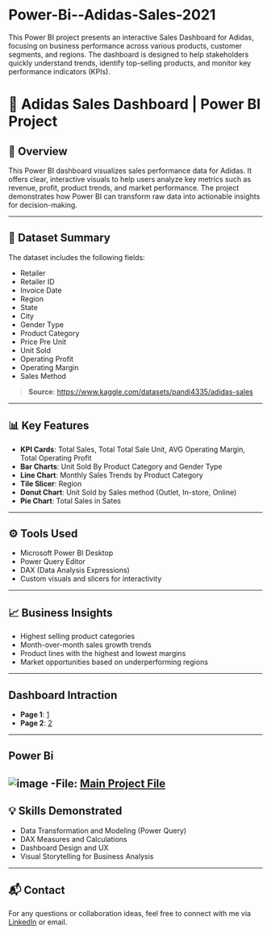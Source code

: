 # Power-Bi--Adidas-Sales-2021
This Power BI project presents an interactive Sales Dashboard for Adidas, focusing on business performance across various products, customer segments, and regions. The dashboard is designed to help stakeholders quickly understand trends, identify top-selling products, and monitor key performance indicators (KPIs).
# 👟 Adidas Sales Dashboard | Power BI Project

## 📌 Overview
This Power BI dashboard visualizes sales performance data for Adidas. It offers clear, interactive visuals to help users analyze key metrics such as revenue, profit, product trends, and market performance. The project demonstrates how Power BI can transform raw data into actionable insights for decision-making.

---

## 📁 Dataset Summary
The dataset includes the following fields:
- Retailer
- Retailer ID
- Invoice Date
- Region
- State
- City
- Gender Type
- Product Category 
- Price Pre Unit
- Unit Sold
- Operating Profit
- Operating Margin
- Sales Method

> **Source**: https://www.kaggle.com/datasets/pandi4335/adidas-sales

---

## 📊 Key Features
- **KPI Cards**: Total Sales, Total Total Sale Unit, AVG Operating Margin, Total Operating Profit
- **Bar Charts**: Unit Sold By Product Category and Gender Type
- **Line Chart**: Monthly Sales Trends by Product Category
- **Tile Slicer**: Region
- **Donut Chart**: Unit Sold by Sales method (Outlet, In-store, Online)
- **Pie Chart**: Total Sales in Sates

---

## ⚙️ Tools Used
- Microsoft Power BI Desktop
- Power Query Editor
- DAX (Data Analysis Expressions)
- Custom visuals and slicers for interactivity

---

## 📈 Business Insights
- Highest selling product categories 
- Month-over-month sales growth trends
- Product lines with the highest and lowest margins
- Market opportunities based on underperforming regions

---
## Dashboard Intraction
- **Page 1**: <a href="https://github.com/Abhinav2712mis/Power-Bi--Adidas-Sales-2021/blob/main/Adidas%20Dashboard%20page%201.png">1</a>
- **Page 2**: <a href="https://github.com/Abhinav2712mis/Power-Bi--Adidas-Sales-2021/blob/main/Adidas%20Dashboard%20page%202.png">2</a>

---
## Power Bi 
![image](https://github.com/user-attachments/assets/15994c79-d8c3-460a-9705-bb379f29a9d2)
-**File**: <a href="https://github.com/Abhinav2712mis/Power-Bi--Adidas-Sales-2021/blob/main/Adidas%20Dashboard.pbix">Main Project File</a>
---
## 💡 Skills Demonstrated
- Data Transformation and Modeling (Power Query)
- DAX Measures and Calculations
- Dashboard Design and UX
- Visual Storytelling for Business Analysis

---

## 📬 Contact
For any questions or collaboration ideas, feel free to connect with me via [LinkedIn](#) or email.

